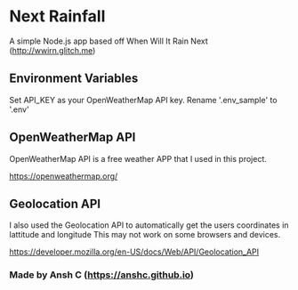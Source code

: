 # Next Rainfall
A simple Node.js app based off When Will It Rain Next (http://wwirn.glitch.me)

## Environment Variables
Set API_KEY as your OpenWeatherMap API key.
Rename '.env_sample' to '.env' 

## OpenWeatherMap API
OpenWeatherMap API is a free weather APP that I used in this project.

https://openweathermap.org/

## Geolocation API
I also used the Geolocation API to automatically get the users coordinates in lattitude and longitude
This may not work on some browsers and devices.

https://developer.mozilla.org/en-US/docs/Web/API/Geolocation_API 

### Made by Ansh C (https://anshc.github.io)